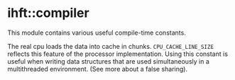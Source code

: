 # ihft::compiler

This module contains various useful compile-time constants.

The real cpu loads the data into cache in chunks. `CPU_CACHE_LINE_SIZE` reflects this feature of the processor implementation. Using this constant is useful when writing data structures that are used simultaneously in a multithreaded environment. (See more about a false sharing).
